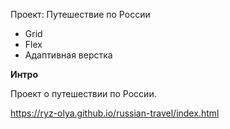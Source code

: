 Проект: Путешествие по России


* Grid
* Flex
* Адаптивная верстка

**Интро**

Проект о путешествии по России.

https://ryz-olya.github.io/russian-travel/index.html